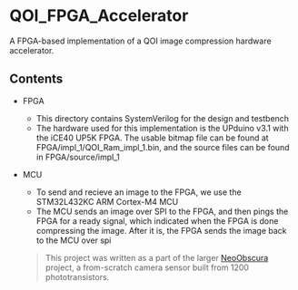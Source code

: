 # QOI_FPGA_Accelerator

A FPGA-based implementation of a QOI image compression hardware accelerator.

## Contents

- FPGA
  - This directory contains SystemVerilog for the design and testbench
  - The hardware used for this implementation is the UPduino v3.1 with the iCE40 UP5K FPGA. The usable bitmap file can be found at FPGA/impl_1/QOI_Ram_impl_1.bin, and the source files can be found in FPGA/source/impl_1

- MCU
  - To send and recieve an image to the FPGA, we use the STM32L432KC ARM Cortex-M4 MCU
  - The MCU sends an image over SPI to the FPGA, and then pings the FPGA for a ready signal, which indicated when the FPGA is done compressing the image. After it is, the FPGA sends the image back to the MCU over spi
  
  > This project was written as a part of the larger [NeoObscura](https://github.com/TnnsBeast/NeoObscura) project, a from-scratch camera sensor built from 1200 phototransistors. 
